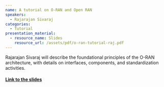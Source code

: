 ```yaml
---
name: A tutorial on O-RAN and Open RAN
speakers:
  - Rajarajan Sivaraj
categories:
  - Tutorial
presentation_material:
  - resource_name: Slides
    resource_url: /assets/pdf/o-ran-tutorial-raj.pdf
---
```


Rajarajan Sivaraj will describe the foundational principles of the O-RAN architecture, with details on interfaces, components, and standardization activities.

#### [Link to the slides](/open-5g-forum/assets/pdf/o-ran-tutorial-raj.pdf)